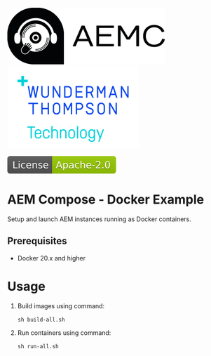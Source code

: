 ![AEM Compose Logo](https://github.com/wttech/aemc-ansible/raw/main/docs/logo-with-text.png)
[![WTT Logo](https://github.com/wttech/aemc-ansible/raw/main/docs/wtt-logo.png)](https://www.wundermanthompson.com/service/technology)

[![Apache License, Version 2.0, January 2004](https://github.com/wttech/aemc-ansible/raw/main/docs/apache-license-badge.svg)](http://www.apache.org/licenses/)

# AEM Compose - Docker Example

Setup and launch AEM instances running as Docker containers.

## Prerequisites

- Docker 20.x and higher

# Usage 

  1. Build images using command:
        
      ```shell
      sh build-all.sh 
      ```
  2. Run containers using command:
    
      ```shell
      sh run-all.sh 
      ```
